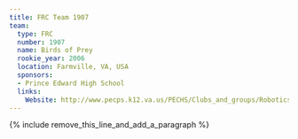 ```yaml
---
title: FRC Team 1907
team:
  type: FRC
  number: 1907
  name: Birds of Prey
  rookie_year: 2006
  location: Farmville, VA, USA
  sponsors:
  - Prince Edward High School
  links:
    Website: http://www.pecps.k12.va.us/PECHS/Clubs_and_groups/Robotics.htm
---
```


{% include remove_this_line_and_add_a_paragraph %}